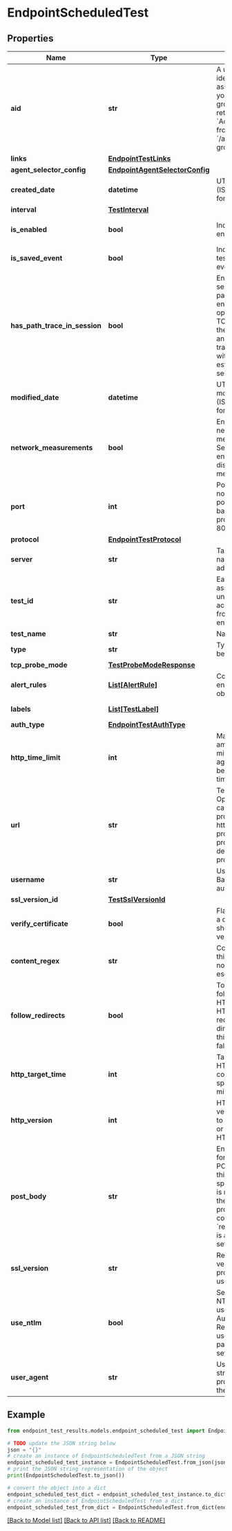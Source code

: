 # EndpointScheduledTest


## Properties

Name | Type | Description | Notes
------------ | ------------- | ------------- | -------------
**aid** | **str** | A unique identifier associated with your account group. You can retrieve your &#x60;AccountGroupId&#x60; from the &#x60;/account-groups&#x60; endpoint. | [optional] 
**links** | [**EndpointTestLinks**](EndpointTestLinks.md) |  | [optional] 
**agent_selector_config** | [**EndpointAgentSelectorConfig**](EndpointAgentSelectorConfig.md) |  | [optional] 
**created_date** | **datetime** | UTC created date (ISO date-time format). | [optional] [readonly] 
**interval** | [**TestInterval**](TestInterval.md) |  | [optional] 
**is_enabled** | **bool** | Indicates if test is enabled. | [optional] [default to True]
**is_saved_event** | **bool** | Indicates if the test is a saved event. | [optional] [readonly] 
**has_path_trace_in_session** | **bool** | Enables \&quot;in session\&quot; path trace. When enabled, this option initiates a TCP session with the target server and sends path trace packets within the established TCP session. | [optional] 
**modified_date** | **datetime** | UTC last modification date (ISO date-time format). | [optional] [readonly] 
**network_measurements** | **bool** | Enable or disable network measurements. Set to true to enable or false to disable network measurements. | [optional] [default to True]
**port** | **int** | Port number, if not specified, the port is selected based on a protocol (HTTP 80, HTTPS 443). | [optional] 
**protocol** | [**EndpointTestProtocol**](EndpointTestProtocol.md) |  | [optional] 
**server** | **str** | Target domain name or IP address. | [optional] 
**test_id** | **str** | Each test is assigned a unique ID to access test data from other endpoints. | [optional] [readonly] 
**test_name** | **str** | Name of the test. | [optional] 
**type** | **str** | Type of test being queried. | [readonly] 
**tcp_probe_mode** | [**TestProbeModeResponse**](TestProbeModeResponse.md) |  | [optional] 
**alert_rules** | [**List[AlertRule]**](AlertRule.md) | Contains list of enabled alert rule objects. | [optional] 
**labels** | [**List[TestLabel]**](TestLabel.md) |  | [optional] [readonly] 
**auth_type** | [**EndpointTestAuthType**](EndpointTestAuthType.md) |  | [optional] 
**http_time_limit** | **int** | Maximum amount of time in milliseconds the agents wait before a request times out. | [optional] 
**url** | **str** | Test target URL. Optionally, you can specify a protocol (http or https). If no protocol is provided, the default &#x60;https&#x60; protocol is used. | [optional] 
**username** | **str** | Username for Basic/NTLM authentication. | [optional] 
**ssl_version_id** | [**TestSslVersionId**](TestSslVersionId.md) |  | [optional] 
**verify_certificate** | **bool** | Flag indicating if a certificate should be verified. | [optional] 
**content_regex** | **str** | Content regex, this field does not require escaping. | [optional] 
**follow_redirects** | **bool** | To disable following HTTP/301 or HTTP/302 redirect directives, set this parameter to false. | [optional] [default to True]
**http_target_time** | **int** | Target time for HTTP server completion, specified in milliseconds. | [optional] 
**http_version** | **int** | HTTP protocol version. Set to &#39;2&#39; to prefer HTTP/2, or &#39;1&#39; to use only HTTP/1.1. | [optional] [default to 2]
**post_body** | **str** | Enter the body for the HTTP POST request in this field. No special escaping is necessary. If the post body is provided with content, the &#x60;requestMethod&#x60; is automatically set to POST. | [optional] 
**ssl_version** | **str** | Reflects the verbose SSL protocol version used by a test. | [optional] [readonly] 
**use_ntlm** | **bool** | Set to true to use NTLM, false to use Basic Authentication. Requires username and password to be set. | [optional] 
**user_agent** | **str** | User-agent string to be provided during the test. | [optional] 

## Example

```python
from endpoint_test_results.models.endpoint_scheduled_test import EndpointScheduledTest

# TODO update the JSON string below
json = "{}"
# create an instance of EndpointScheduledTest from a JSON string
endpoint_scheduled_test_instance = EndpointScheduledTest.from_json(json)
# print the JSON string representation of the object
print(EndpointScheduledTest.to_json())

# convert the object into a dict
endpoint_scheduled_test_dict = endpoint_scheduled_test_instance.to_dict()
# create an instance of EndpointScheduledTest from a dict
endpoint_scheduled_test_from_dict = EndpointScheduledTest.from_dict(endpoint_scheduled_test_dict)
```
[[Back to Model list]](../README.md#documentation-for-models) [[Back to API list]](../README.md#documentation-for-api-endpoints) [[Back to README]](../README.md)


